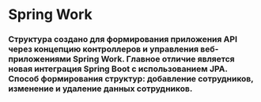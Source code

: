 # Spring Work
###  Структура создано для формирования приложения API через концепцию контроллеров и управления веб-приложениями Spring Work. Главное отличие является новая интеграция Spring Boot с использованием JPA. Способ формирования структур: добавление сотрудников, изменение и удаление данных сотрудников.